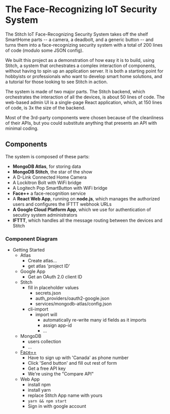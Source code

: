 # The Face-Recognizing IoT Security System #

The Stitch IoT Face-Recognizing Security System takes off the shelf SmartHome parts -- a camera, a deadbolt, and a generic button -- and turns them into a face-recognizing security system with a total of 200 lines of code (modulo some JSON config).

We built this project as a demonstration of how easy it is to build, using Stitch, a system that orchestrates a complex interaction of components, without having to spin up an application server. It is both a starting point for hobbyists or professionals who want to develop smart home solutions, and a tutorial for those looking to see Stitch in action.

The system is made of two major parts. The Stitch backend, which orchestrates the interaction of all the devices, is about 50 lines of code. The web-based admin UI is a single-page React application, which, at 150 lines of code, is 3x the size of the backend.

Most of the 3rd-party components were chosen because of the cleanliness of their APIs, but you could substitute anything that presents an API with minimal coding.

## Components

The system is composed of these parts:

* **MongoDB Atlas**, for storing data
* **MongoDB Stitch**, the star of the show
* A D-Link Connected Home Camera
* A Lockitron Bolt with WiFi bridge
* A Logitech Pop SmartButton with WiFi bridge
* **Face++** a face-recognition service
* A **React Web App**, running on **node.js**, which manages the authorized users and configures the IFTTT webhook URLs
* **A Google Cloud Platform App**, which we use for authentication of secutiry system administrators
* **IFTTT**, which handles all the message routing between the devices and Stitch

### Component Diagram


* Getting Started
    - Atlas
        + Create atlas...
        + get atlas 'project ID'
    - Google App
        + Get an OAuth 2.0 client ID
    - Stitch
        + fill in placeholder values
            * secrets.json
            * auth_providers/oauth2-google.json
            * services/mongodb-atlas/config.json
        + cli-import
            * import will
                - automatically re-write many id fields as it imports
                - assign app-id
                - ...
    - MongoDB
        + users collection
        + ...
    - [Face++](https://www.faceplusplus.com)
        + Have to sign up with 'Canada' as phone number
        + Click 'Send button' and fill out rest of form
        + Get a free API key
        + We're using the "Compare API"
    - Web App
        + install npm
        + install yarn
        + replace Stitch App name with yours
        + `yarn && npm start`
        + Sign in with google account

